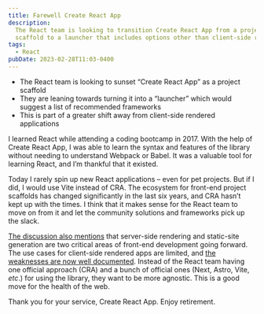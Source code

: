 ```yaml
---
title: Farewell Create React App
description:
  The React team is looking to transition Create React App from a project
  scaffold to a launcher that includes options other than client-side rendering
tags:
  - React
pubDate: 2023-02-28T11:03-0400
---
```


- The React team is looking to sunset “Create React App” as a project scaffold
- They are leaning towards turning it into a “launcher” which would suggest a
  list of recommended frameworks
- This is part of a greater shift away from client-side rendered applications

I learned React while attending a coding bootcamp in 2017. With the help of
Create React App, I was able to learn the syntax and features of the library
without needing to understand Webpack or Babel. It was a valuable tool for
learning React, and I’m thankful that it existed.

Today I rarely spin up new React applications – even for pet projects. But if I
did, I would use Vite instead of CRA. The ecosystem for front-end project
scaffolds has changed significantly in the last six years, and CRA hasn’t kept
up with the times. I think that it makes sense for the React team to move on
from it and let the community solutions and frameworks pick up the slack.

[The discussion also mentions](https://github.com/reactjs/reactjs.org/pull/5487#issuecomment-1409720741)
that server-side rendering and static-site generation are two critical areas of
front-end development going forward. The use cases for client-side rendered apps
are limited, and
[the weaknesses are now well documented](https://infrequently.org/2023/02/the-market-for-lemons/).
Instead of the React team having one official approach (CRA) and a bunch of
official ones (Next, Astro, Vite, _etc_.) for using the library, they want to be
more agnostic. This is a good move for the health of the web.

Thank you for your service, Create React App. Enjoy retirement.
